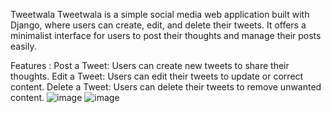 Tweetwala
Tweetwala is a simple social media web application built with Django, where users can create, edit, and delete their tweets. It offers a minimalist interface for users to post their thoughts and manage their posts easily.

Features :
Post a Tweet: Users can create new tweets to share their thoughts.
Edit a Tweet: Users can edit their tweets to update or correct content.
Delete a Tweet: Users can delete their tweets to remove unwanted content.
![image](https://github.com/user-attachments/assets/bf0e7b27-955e-402f-8b43-889897bd3e09)
![image](https://github.com/user-attachments/assets/e06f3692-aa11-42a5-adc9-d45e8d89f404)

